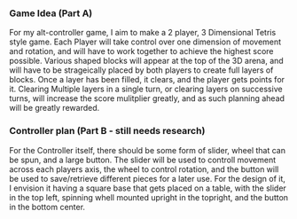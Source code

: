 ### Game Idea (Part A)
For my alt-controller game, I aim to make a 2 player, 3 Dimensional Tetris style game. Each Player will take control over one dimension of movement and rotation, and will have to work together to achieve the highest score possible. Various shaped blocks will appear at the top of the 3D arena, and will have to be strageically placed by both players to create full layers of blocks. Once a layer has been filled, it clears, and the player gets points for it. Clearing Multiple layers in a single turn, or clearing layers on successive turns, will increase the score mulitplier greatly, and as such planning ahead will be greatly rewarded.

### Controller plan (Part B - still needs research)
For the Controller itself, there should be some form of slider, wheel that can be spun, and a large button. The slider will be used to controll movement across each players axis, the wheel to control rotation, and the button will be used to save/retrieve different pieces for a later use.
For the design of it, I envision it having a square base that gets placed on a table, with the slider in the top left, spinning whell mounted upright in the topright, and the button in the bottom center.
